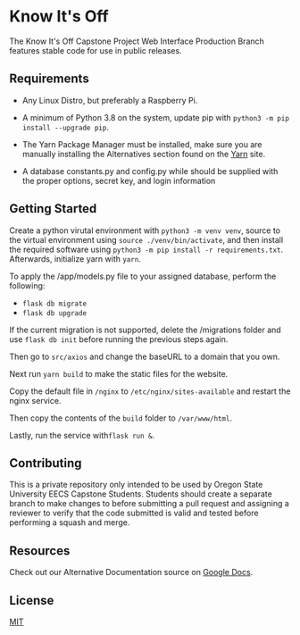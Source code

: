 # Know It's Off

The Know It's Off Capstone Project Web Interface Production Branch features stable code for use in public releases.

## Requirements
- Any Linux Distro, but preferably a Raspberry Pi.


- A minimum of Python 3.8 on the system, update pip with ```python3 -m pip install --upgrade pip```. 


- The Yarn Package Manager must be installed, make sure you are manually installing the Alternatives section found on the [Yarn](https://classic.yarnpkg.com/en/docs/install/#windows-stable) site.


- A database constants.py and config.py while should be supplied with the proper options, secret key, and login information
## Getting Started

Create a python virutal environment with ```python3 -m venv venv```, source to the virtual environment using ```source ./venv/bin/activate```, and then install the required software using ```python3 -m pip install -r requirements.txt```. Afterwards, initialize yarn with ```yarn```.

To apply the /app/models.py file to your assigned database, perform the following:
- ```flask db migrate```
- ```flask db upgrade```

If the current migration is not supported, delete the /migrations folder and use ```flask db init``` before running the previous steps again.

Then go to `src/axios` and change the baseURL to a domain that you own.

Next run `yarn build` to make the static files for the website. 

Copy the default file in `/nginx` to `/etc/nginx/sites-available` and restart the nginx service.

Then copy the contents of the `build` folder to `/var/www/html`.

Lastly, run the service with`flask run &`.

## Contributing

This is a private repository only intended to be used by Oregon State University EECS Capstone Students.
Students should create a separate branch to make changes to before submitting a pull request and assigning a reviewer to verify that the code submitted is valid and tested before performing a squash and merge.

## Resources
Check out our Alternative Documentation source on [Google Docs](https://drive.google.com/drive/folders/168pbWIIE01XvCgvPQocodXuJtvq9ZIGi?usp=sharing).

## License
[MIT](https://choosealicense.com/licenses/mit/)


